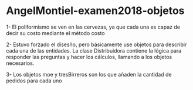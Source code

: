 # AngelMontiel-examen2018-objetos

1- El poliformismo se ven en las cervezas, ya que cada una es capaz de decir su costo mediante el método costo

2- Estuvo forzado el disesño, pero básicamente use objetos para describir cada una de las entidades. La clase Distribuidora contiene la lógica para responder las preguntas y hacer los cálculos, llamando a los objetos necesarios.

3- Los objetos moe y tresBirreros son los que añaden la cantidad de pedidos para cada uno
